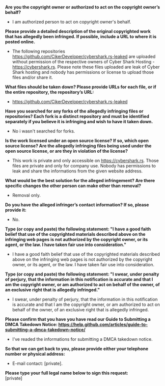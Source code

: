 **Are you the copyright owner or authorized to act on the copyright owner’s behalf?**  
- I am authorized person to act on copyright owner's behalf.

**Please provide a detailed description of the original copyrighted work that has allegedly been infringed. If possible, include a URL to where it is posted online.**  

- The following repositories https://github.com/CikerDeveloper/cybershark.rs-leaked are uploaded without permission of the respective owners of Cyber Shark Hosting - https://cybershark.rs. Please note these files uploaded are leak of Cyber Shark hosting and nobody has permissions or license to upload those files and/or share it.

**What files should be taken down? Please provide URLs for each file, or if the entire repository, the repository’s URL:**  
- https://github.com/CikerDeveloper/cybershark.rs-leaked

**Have you searched for any forks of the allegedly infringing files or repositories? Each fork is a distinct repository and must be identified separately if you believe it is infringing and wish to have it taken down.**  
- No i wasn't searched for forks.

**Is the work licensed under an open source license? If so, which open source license? Are the allegedly infringing files being used under the open source license, or are they in violation of the license?**  
- This work is private and only accessible on https://cybershark.rs. Those files are private and only for company use. Nobody has permissions to leak and share the informations from the given website address.

**What would be the best solution for the alleged infringement? Are there specific changes the other person can make other than removal?**  
- Removal only.

**Do you have the alleged infringer’s contact information? If so, please provide it:**  
- No.

**Type (or copy and paste) the following statement: "I have a good faith belief that use of the copyrighted materials described above on the infringing web pages is not authorized by the copyright owner, or its agent, or the law. I have taken fair use into consideration."**  
- I have a good faith belief that use of the copyrighted materials described above on the infringing web pages is not authorized by the copyright owner, or its agent, or the law. I have taken fair use into consideration.

**Type (or copy and paste) the following statement: "I swear, under penalty of perjury, that the information in this notification is accurate and that I am the copyright owner, or am authorized to act on behalf of the owner, of an exclusive right that is allegedly infringed."**  
- I swear, under penalty of perjury, that the information in this notification is accurate and that I am the copyright owner, or am authorized to act on behalf of the owner, of an exclusive right that is allegedly infringed.

**Please confirm that you have you have read our Guide to Submitting a DMCA Takedown Notice: https://help.github.com/articles/guide-to-submitting-a-dmca-takedown-notice/**  

- I've readed the informations for submitting a DMCA takedown notice.

**So that we can get back to you, please provide either your telephone number or physical address:**  
- E-mail contact: [private].  

**Please type your full legal name below to sign this request:**  
[private]
